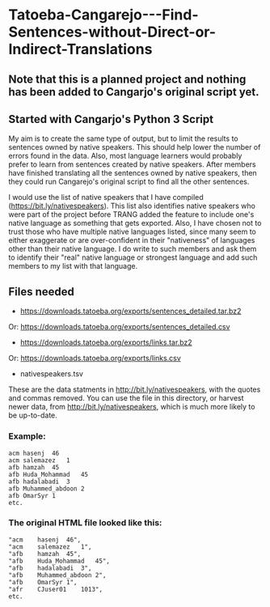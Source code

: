 # Tatoeba-Cangarejo---Find-Sentences-without-Direct-or-Indirect-Translations

## Note that this is a planned project and nothing has been added to Cangarjo's original script yet.


## Started with Cangarjo's Python 3 Script

My aim is to create the same type of output, but to limit the results to sentences owned by native speakers.
This should help lower the number of errors found in the data.
Also, most language learners would probably prefer to learn from sentences created by native speakers.
After members have finished translating all the sentences owned by native speakers, then they could run Cangarejo's original script to find all the other sentences.

I would use the list of native speakers that I have compiled (https://bit.ly/nativespeakers).  This list also identifies native speakers who were part of the project before TRANG added the feature to include one's native language as something that gets exported.  Also, I have chosen not to trust those who have multiple native languages listed, since many seem to either exaggerate or are over-confident in their "nativeness" of languages other than their native language. I do write to such members and ask them to identify their "real" native language or strongest language and add such members to my list with that language.

## Files needed

* https://downloads.tatoeba.org/exports/sentences_detailed.tar.bz2

Or: https://downloads.tatoeba.org/exports/sentences_detailed.csv

* https://downloads.tatoeba.org/exports/links.tar.bz2

Or: https://downloads.tatoeba.org/exports/links.csv

* nativespeakers.tsv

These are the data statments in http://bit.ly/nativespeakers, with the quotes and commas removed.
You can use the file in this directory, or harvest newer data, from http://bit.ly/nativespeakers, which is much more likely to be up-to-date.

### Example:
```
acm	hasenj	46
acm	salemazez	1
afb	hamzah	45
afb	Huda_Mohammad	45
afb	hadalabadi	3
afb	Muhammed_abdoon	2
afb	OmarSyr	1
etc.
```

### The original HTML file looked like this:
```
"acm	hasenj	46",
"acm	salemazez	1",
"afb	hamzah	45",
"afb	Huda_Mohammad	45",
"afb	hadalabadi	3",
"afb	Muhammed_abdoon	2",
"afb	OmarSyr	1",
"afr	CJuser01	1013",
etc.
```
